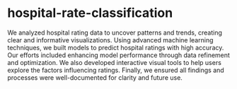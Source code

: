 # hospital-rate-classification


We analyzed hospital rating data to uncover patterns and trends, creating clear and informative visualizations. Using advanced machine learning techniques, we built models to predict hospital ratings with high accuracy. Our efforts included enhancing model performance through data refinement and optimization. We also developed interactive visual tools to help users explore the factors influencing ratings. Finally, we ensured all findings and processes were well-documented for clarity and future use.
